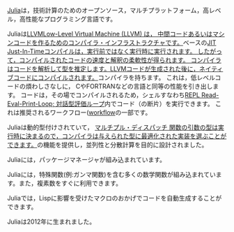 [Julia](https://julialang.org)は，技術計算のためのオープンソース，マルチプラットフォーム，高レベル，高性能なプログラミング言語です。

Juliaは<a class="tooltip" href="#">LLVM<span>Low-Level Virtual Machine (LLVM) は，
中間コードあるいはマシンコードを作るためのコンパイラ・インフラストラクチャです。</span></a>ベースの<a class="tooltip" href="#">JIT<span>
Just-In-Timeコンパイルは，実行前ではなく実行時に実行されます。
したがって，コンパイルされたコードの速度と解釈の柔軟性が得られます。
コンパイラはコードを解析して型を推定します。LLVMコードが生成された後に，ネイティブコードにコンパイルされます。</span></a>コンパイラを持ちます。
これは，低レベルコードの煩わしさなしに，
CやFORTRANなどの言語と同等の性能を引き出します。
コードは，その場でコンパイルされるため，シェルすなわち<a class="tooltip" href="#">REPL <span> Read-Eval-Print-Loop; 対話型評価ループ</span></a>内でコード（の断片）を実行できます。
これは推奨されるワークフロー([workflow](https://docs.julialang.org/en/stable/manual/workflow-tips)の一部です。

Juliaは動的型付けされていて，
<a class="tooltip" href="#">マルチプル・ディスパッチ<span>
関数の引数の型は実行時に決まるので，コンパイラは与えられた型に最適化された実装を選ぶことができます。</span></a>の機能を提供し，並列性と分散計算を目的に設計されました。

Juliaには，パッケージマネージャが組み込まれています。

Juliaには，特殊関数(例:ガンマ関数)を含む多くの数学関数が組み込まれています。また，複素数をすぐに利用できます。

Juliaでは，Lispに影響を受けたマクロのおかげでコードを自動生成することができます。

Juliaは2012年に生まれました。
